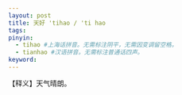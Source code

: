 ```yaml
---
layout: post
title: 天好 'tihao / 'ti hao 
tags:
pinyin: 
  - tihao #上海话拼音。无需标注阴平，无需因变调留空格。 
  - tianhao #汉语拼音。无需标注普通话四声。
keyword: 
---
```


【释义】天气晴朗。               
                         